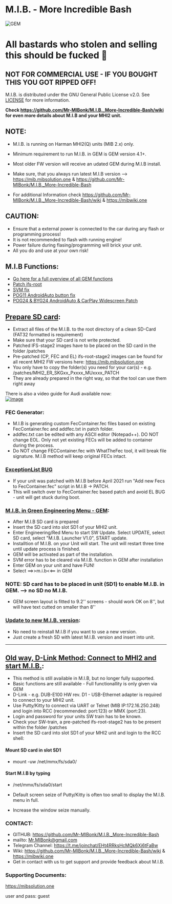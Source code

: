 # M.I.B. - More Incredible Bash

![GEM](https://github.com/Mr-MIBonk/M.I.B._More-Incredible-Bash/blob/main/GEM.png)

# All bastards who stolen and selling this should be fucked 🖕
## NOT FOR COMMERCIAL USE - IF YOU BOUGHT THIS YOU GOT RIPPED OFF!

M.I.B. is distributed under the GNU General Public License v2.0. See [LICENSE](https://github.com/Mr-MIBonk/M.I.B._More-Incredible-Bash/blob/main/LICENSE) for more information.

**Check https://github.com/Mr-MIBonk/M.I.B._More-Incredible-Bash/wiki for even more details about M.I.B and your MHI2 unit.**

## NOTE:
- M.I.B. is running on Harman MHI2(Q) units (MIB 2.x) only.
- Minimum requirement to run M.I.B. in GEM is GEM version 4.1+.
- Most older FW version will receive an udated GEM during M.I.B install.

- Make sure, that you always run latest M.I.B version --> https://mib.mibsolution.one & https://github.com/Mr-MIBonk/M.I.B._More-Incredible-Bash
- For additional Information check https://github.com/Mr-MIBonk/M.I.B._More-Incredible-Bash/wiki & https://mibwiki.one

## CAUTION:
- Ensure that a external power is connected to the car during any flash or programming process!
- It is not recommended to flash with running engine!
- Power failure during flasing/programming will brick your unit.
- All you do and use at your own risk!

## M.I.B Functions:
- [Go here for a full overview of all GEM functions](https://github.com/Mr-MIBonk/M.I.B._More-Incredible-Bash/wiki/M.I.B-MENU-STRUCTURE)
- [Patch ifs-root](https://github.com/Mr-MIBonk/M.I.B._More-Incredible-Bash/wiki/Prepare-M.I.B-SD-card-&-install-M.I.B#3-do-stuff-smirk)
- [SVM fix](https://github.com/Mr-MIBonk/M.I.B._More-Incredible-Bash/wiki/M.I.B-functions#svm-fix)
- [POG11 AndroidAuto button fix](https://github.com/Mr-MIBonk/M.I.B._More-Incredible-Bash/wiki/Porsche-POG11-AndroidAuto-button-fix)
- [POG24 & BYG24 AndroidAuto & CarPlay Widescreen Patch](https://github.com/Mr-MIBonk/M.I.B._More-Incredible-Bash/wiki/POG24-&-BYG24---AndroidAuto-&-CarPlay-Widescreen-Patch)

## [Prepare SD card](https://github.com/Mr-MIBonk/M.I.B._More-Incredible-Bash/wiki/Prepare-M.I.B-SD-card-&-install-M.I.B#i---prepare-mib-sd-card):
- Extract all files of the M.I.B. to the root directory of a clean SD-Card (FAT32 formatted is requirement)
- Make sure that your SD card is not write protected.
- Patched IFS-stage2 images have to be placed on the SD card in the folder /patches
- Pre-patched (CP, FEC and EL) ifs-root-stage2 images can be found for all recent MHI2 FW versions here: https://mib.mibsolution.one
- You only have to copy the folder(s) you need for your car(s) - e.g. /patches/MHI2_ER_SKGxx_Pxxxx_MUxxxx_PATCH  
- They are already prepared in the right way, so that the tool can use them right away

There is also a video guide for Audi available now:<br />
[![image](http://img.youtube.com/vi/eAQgzYlnSrA/0.jpg)](https://www.youtube.com/watch?v=eAQgzYlnSrA&t=110s)

### FEC Generator:
- M.I.B is generating custom FecContainer.fec files based on existing FecContainer.fec and addfec.txt in patch folder.
- addfec.txt can be edited with any ASCII editor (Notepad++). DO NOT change EOL. Only not yet existing FECs will be added to container during the process.
- Do NOT change FECContainer.fec with WhatTheFec tool, it will break file signature. M.I.B method will keep original FECs intact.

### [ExceptionList BUG](https://github.com/Mr-MIBonk/M.I.B._More-Incredible-Bash/wiki/ExceptionList-BUG)
- If your unit was patched with M.I.B before April 2021 run "Add new Fecs to FecContainer.fec" script in M.I.B -> PATCH.
- This will switch over to FecContainer.fec based patch and avoid EL BUG - unit will get stuck during boot.
 
### [M.I.B. in Green Engineering Menu - GEM](https://github.com/Mr-MIBonk/M.I.B._More-Incredible-Bash/wiki/Prepare-M.I.B-SD-card-&-install-M.I.B#iii---enter-green-engineering-menu-gem-to-run-mib):
- After M.I.B SD card is prepared
- Insert the SD card into slot SD1 of your MHI2 unit.
- Enter Engineering/Red Menu to start SW Update. Select UPDATE, select SD card, select "M.I.B. Launcher V1.0", START update.
- Installtion of M.I.B. on your Unit will start. The unit will restart three time until update process is finished.
- GEM will be activated as part of the installation.
- SVM error has to be cleared via M.I.B. function in GEM after installation
-  Enter GEM on your unit and have FUN! 
- Select ==>>m.i.b<<== in GEM
  
### NOTE: SD card has to be placed in unit (SD1) to enable M.I.B. in GEM. --> no SD no M.I.B.
- GEM screen layout is fitted to 9.2'' screens - should work OK on 8'', but will have text cutted on smaller than 8''

### [Update to new M.I.B. version](https://github.com/Mr-MIBonk/M.I.B._More-Incredible-Bash/wiki/Update-&-Uninstall-M.I.B):
- No need to reinstall M.I.B if you want to use a new version.
- Just create a fresh SD with latest M.I.B. version and insert into unit.

----------------------------------------------------------------------------------------------------------------------------------------

## [Old way, D-Link Method: Connect to MHI2 and start M.I.B.](https://github.com/Mr-MIBonk/M.I.B._More-Incredible-Bash/wiki/About-M.I.B#mib-classic---putty-interface-not-maintained):
- This method is still available in M.I.B, but no longer fully supported.
- Basic functions are still available - Full functionallity is only given via GEM
-  D-Link - e.g. DUB-E100 HW rev. D1 - USB-Ethernet adapter is required to connect to your MHI2 unit.
-  Use Putty/Kitty to connect via UART or Telnet (MIB IP:172.16.250.248) and login into RCC (recommended: port:123) or MMX (port:23).
-  Login and password for your units SW train has to be known.
- Check your SW-train, a pre-patched ifs-root-stage2 has to be present within the folder /patches
- Insert the SD card into slot SD1 of your MHI2 unit and login to the RCC shell:
#### Mount SD card in slot SD1
- mount -uw /net/mmx/fs/sda0/
#### Start M.I.B by typing
- /net/mmx/fs/sda0/start

- Default screen seize of Putty/Kitty is often too small to display the M.I.B. menu in full.
- Increase the window seize manually.

### CONTACT:
- GITHUB: https://github.com/Mr-MIBonk/M.I.B._More-Incredible-Bash
- mailto: Mr.MIBonk@gmail.com
- Telegram Channel: https://t.me/joinchat/EHt4RRksHcMQk6Xi6tFaBw
- Wiki: https://github.com/Mr-MIBonk/M.I.B._More-Incredible-Bash/wiki & https://mibwiki.one
- Get in contact with us to get support and provide feedback about M.I.B.

### Supporting Documents:
https://mibsolution.one

user and pass: guest

